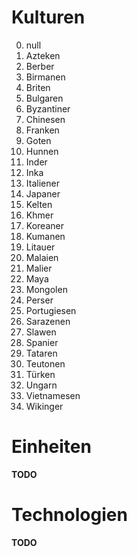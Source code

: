 # Kulturen
0. null
1. Azteken
2. Berber
3. Birmanen 
4. Briten 
5. Bulgaren 
6. Byzantiner 
7. Chinesen 
8. Franken 
9. Goten 
10. Hunnen 
11. Inder 
12. Inka 
13. Italiener 
14. Japaner 
15. Kelten 
16. Khmer 
17. Koreaner 
18. Kumanen 
19. Litauer 
20. Malaien 
21. Malier 
22. Maya 
23. Mongolen 
24. Perser 
25. Portugiesen 
26. Sarazenen 
27. Slawen 
28. Spanier 
29. Tataren 
30. Teutonen 
31. Türken 
32. Ungarn 
33. Vietnamesen 
34. Wikinger 
# Einheiten
**TODO**
# Technologien
**TODO**
